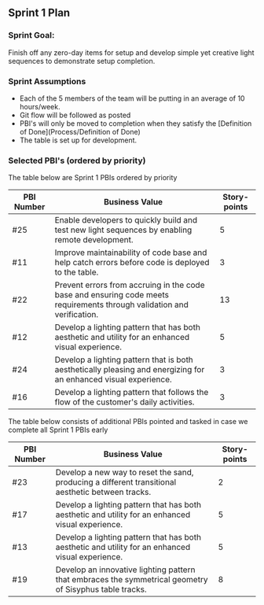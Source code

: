 ## Sprint 1 Plan

### Sprint Goal: 
Finish off any zero-day items for setup and develop simple yet creative light sequences to demonstrate setup completion.

### Sprint Assumptions
* Each of the 5 members of the team will be putting in an average of 10 hours/week.
* Git flow will be followed as posted
* PBI's will only be moved to completion when they satisfy the [Definition of Done](Process/Definition of Done)
* The table is set up for development.

### Selected PBI's (ordered by priority)

The table below are Sprint 1 PBIs ordered by priority

| PBI Number | Business Value | Story-points |
| ------ | ------ | ----- |
| #25 | Enable developers to quickly build and test new light sequences by enabling remote development. | 5 | 
| #11 | Improve maintainability of code base and help catch errors before code is deployed to the table. | 3 |
| #22 | Prevent errors from accruing in the code base and ensuring code meets requirements through validation and verification. | 13 |
| #12 | Develop a lighting pattern that has both aesthetic and utility for an enhanced visual experience. | 5 |
| #24 | Develop a lighting pattern that is both aesthetically pleasing and energizing for an enhanced visual experience.  | 3 |
| #16 | Develop a lighting pattern that follows the flow of the customer's daily activities. | 3 |

The table below consists of additional PBIs pointed and tasked in case we complete all Sprint 1 PBIs early

| PBI Number | Business Value | Story-points |
| --- | --- | --- |
| #23 | Develop a new way to reset the sand, producing a different transitional aesthetic between tracks. | 2 |
| #17 | Develop a lighting pattern that has both aesthetic and utility for an enhanced visual experience. | 5 |
| #13 | Develop a lighting pattern that has both aesthetic and utility for an enhanced visual experience. | 5 |
| #19 | Develop an innovative lighting pattern that embraces the symmetrical geometry of Sisyphus table tracks. | 8 |